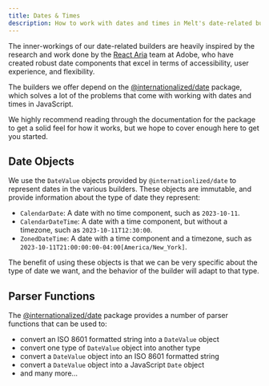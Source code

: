 ```yaml
---
title: Dates & Times
description: How to work with dates and times in Melt's date-related builders.
---
```


<script>
  import { Callout } from '$docs/components';
  import A from '$docs/components/markdown/a.svelte';
</script>

<Callout>
The inner-workings of our date-related builders are heavily inspired by the research and work done
by the <A href="https://react-spectrum.adobe.com/react-aria/">React Aria</A> team at Adobe, who have created
robust date components that excel in terms of accessibility, user experience, and flexibility.
</Callout>

The builders we offer depend on the
[@internationalized/date](https://react-spectrum.adobe.com/internationalized/date/index.html)
package, which solves a lot of the problems that come with working with dates and times in
JavaScript.

We highly recommend reading through the documentation for the package to get a solid feel for how it
works, but we hope to cover enough here to get you started.

## Date Objects

We use the `DateValue` objects provided by <code class="neutral">@internationlized/date</code> to
represent dates in the various builders. These objects are immutable, and provide information about
the type of date they represent:

- `CalendarDate`: A date with no time component, such as <code class="neutral">2023-10-11</code>.
- `CalendarDateTime`: A date with a time component, but without a timezone, such as
  <code class="neutral">2023-10-11T12:30:00</code>.
- `ZonedDateTime`: A date with a time component and a timezone, such as
  <code class="neutral">2023-10-11T21:00:00:00-04:00[America/New_York]</code>.

The benefit of using these objects is that we can be very specific about the type of date we want,
and the behavior of the builder will adapt to that type.

## Parser Functions

The [@internationalized/date](https://react-spectrum.adobe.com/internationalized/date/index.html)
package provides a number of parser functions that can be used to:

- convert an ISO 8601 formatted string into a `DateValue` object
- convert one type of `DateValue` object into another type
- convert a `DateValue` object into an ISO 8601 formatted string
- convert a `DateValue` object into a JavaScript `Date` object
- and many more...
